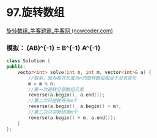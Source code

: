 # 97.旋转数组

[旋转数组_牛客题霸_牛客网 (nowcoder.com)](https://www.nowcoder.com/practice/e19927a8fd5d477794dac67096862042?tpId=295&tags=&title=&difficulty=0&judgeStatus=0&rp=0&sourceUrl=%2Fexam%2Foj%3Fpage%3D1%26tab%3D%E7%AE%97%E6%B3%95%E7%AF%87%26topicId%3D295)



### 模拟： (AB)^{-1} = B^{-1} A^{-1}

```c++
class Solution {
public:
    vector<int> solve(int n, int m, vector<int>& a) {
        //取余，因为每次长度为n的旋转数组相当于没有变化
        m = m % n;
        //第一次逆转全部数组元素
        reverse(a.begin(), a.end());
        //第二次只逆转开头m个
        reverse(a.begin(), a.begin() + m);
        //第三次只逆转结尾m个
        reverse(a.begin() + m, a.end());
    }
};

```
